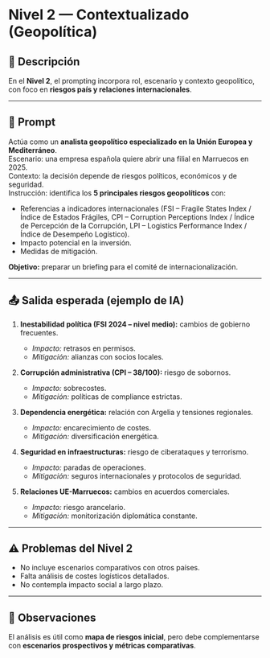 # Nivel 2 — Contextualizado (Geopolítica)

## 📖 Descripción
En el **Nivel 2**, el prompting incorpora rol, escenario y contexto geopolítico, con foco en **riesgos país y relaciones internacionales**.

---

## 📝 Prompt
Actúa como un **analista geopolítico especializado en la Unión Europea y Mediterráneo**.  
Escenario: una empresa española quiere abrir una filial en Marruecos en 2025.  
Contexto: la decisión depende de riesgos políticos, económicos y de seguridad.  
Instrucción: identifica los **5 principales riesgos geopolíticos** con:  

- Referencias a indicadores internacionales (FSI – Fragile States Index / Índice de Estados Frágiles, CPI – Corruption Perceptions Index / Índice de Percepción de la Corrupción, LPI – Logistics Performance Index / Índice de Desempeño Logístico).  
- Impacto potencial en la inversión.  
- Medidas de mitigación.  

**Objetivo:** preparar un briefing para el comité de internacionalización.

---

## 📤 Salida esperada (ejemplo de IA)
1. **Inestabilidad política (FSI 2024 – nivel medio):** cambios de gobierno frecuentes.  
   - *Impacto:* retrasos en permisos.  
   - *Mitigación:* alianzas con socios locales.  

2. **Corrupción administrativa (CPI – 38/100):** riesgo de sobornos.  
   - *Impacto:* sobrecostes.  
   - *Mitigación:* políticas de compliance estrictas.  

3. **Dependencia energética:** relación con Argelia y tensiones regionales.  
   - *Impacto:* encarecimiento de costes.  
   - *Mitigación:* diversificación energética.  

4. **Seguridad en infraestructuras:** riesgo de ciberataques y terrorismo.  
   - *Impacto:* paradas de operaciones.  
   - *Mitigación:* seguros internacionales y protocolos de seguridad.  

5. **Relaciones UE-Marruecos:** cambios en acuerdos comerciales.  
   - *Impacto:* riesgo arancelario.  
   - *Mitigación:* monitorización diplomática constante.  

---

## ⚠️ Problemas del Nivel 2
- No incluye escenarios comparativos con otros países.  
- Falta análisis de costes logísticos detallados.  
- No contempla impacto social a largo plazo.  

---

## 🔎 Observaciones
El análisis es útil como **mapa de riesgos inicial**, pero debe complementarse con **escenarios prospectivos y métricas comparativas**.
